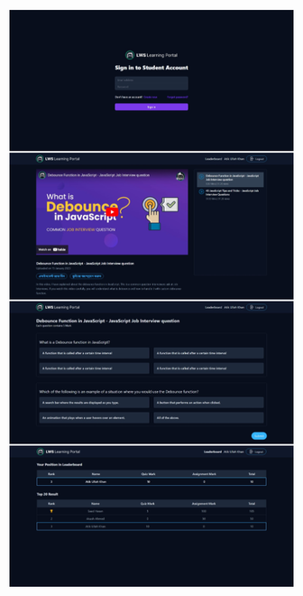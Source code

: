 ![plot](./src/assets/images/assignment-10.1.jpeg)
![plot](./src/assets/images/assignment-10.2.jpeg)
![plot](./src/assets/images/assignment-10.3.jpeg)
![plot](./src/assets/images/assignment-10.4.jpeg)
